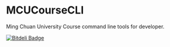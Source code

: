 MCUCourseCLI
============

Ming Chuan University Course command line tools for developer.


[![Bitdeli Badge](https://d2weczhvl823v0.cloudfront.net/elct9620/mcucoursecli/trend.png)](https://bitdeli.com/free "Bitdeli Badge")

